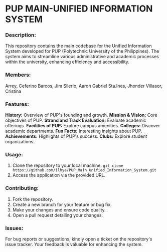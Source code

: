 # PUP MAIN-UNIFIED INFORMATION SYSTEM

### Description:
This repository contains the main codebase for the Unified Information System developed for PUP (Polytechnic University of the Philippines). The system aims to streamline various administrative and academic processes within the university, enhancing efficiency and accessibility.

### Members:
Arrey, Ceferino
Barcos, Jim
Silerio, Aaron Gabriel
Sta.Ines, Jhonder
Villasor, Cristina

### Features:
**History:** Overview of PUP's founding and growth.
**Mission & Vision:** Core objectives of PUP.
**Strand and Track Evaluation:** Evaluate academic offerings.
**Facilities of PUP:** Explore campus amenities.
**Colleges:** Discover academic departments.
**Fun Facts:** Interesting insights about PUP.
**Achievements:** Highlights of PUP's success.
**Clubs:** Explore student organizations.

### Usage:
1. Clone the repository to your local machine.
`git clone https://github.com/ilhye/PUP_Main_Unified_Information_System.git`
2. Access the application via the provided URL.

### Contributing:
1. Fork the repository.
2. Create a new branch for your feature or bug fix.
3. Make your changes and ensure code quality.
4. Open a pull request detailing your changes.

### Issues:
For bug reports or suggestions, kindly open a ticket on the repository's issue tracker. Your feedback is valuable for enhancing the system.
